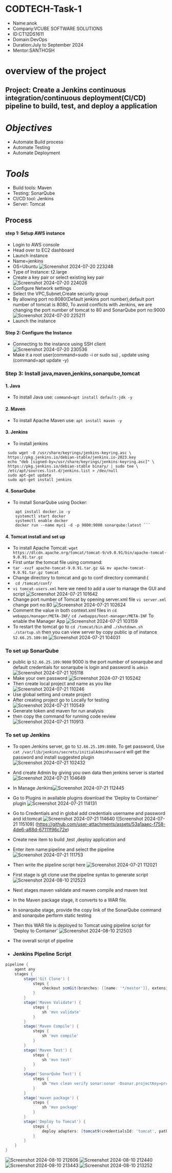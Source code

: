 # CODTECH-Task-1
- Name:anok
- Company:VCUBE SOFTWARE SOLUTIONS
- ID:CT12DS1611
- Domain:DevOps
- Duration:July to September 2024
- Mentor:SANTHOSH
# overview of the project
## Project: Create a Jenkins continuous integration/continuous deployment(CI/CD) pipeline to build, test, and deploy a application
# *Objectives*
- Automate Build process 
- Automate Testing
- Automate Deployment
# *Tools*
- Build tools: Maven 
- Testing: SonarQube
- CI/CD tool: Jenkins
- Server: Tomcat
## Process
#### step 1: Setup AWS instance
- Login to AWS console
- Head over to EC2 dashboard
- Launch instance
- Name=jenkins
- OS=Ubuntu 
![Screenshot 2024-07-20 223248](https://github.com/user-attachments/assets/a1ca9f75-d4da-4393-8b32-f30467ea804a)
- Type of Instance: t2.large
- Create a key pair or select existing key pair                     
![Screenshot 2024-07-20 224026](https://github.com/user-attachments/assets/c4dbcb77-c992-4f41-9fba-be602eacf86b)
- Configure Network settings
- Select the VPC,Subnet,Create security group
- By allowing port no:8080(Default jenkins port number),default port number of tomcat is 8080, To avoid conflicts with Jenkins, we are changing the port number of tomcat to 80 and SonarQube port no:9000
  ![Screenshot 2024-07-20 225211](https://github.com/user-attachments/assets/0a785598-17e2-4614-9b97-8a265c6c521d)
- Launch the instance
#### Step 2: Configure the Instance
- Connecting to the instance using SSH client
  ![Screenshot 2024-07-20 230536](https://github.com/user-attachments/assets/1acc7c37-4f3d-4867-af0f-c3ef1b77796b)
- Make it a root user(command=sudo -i or sudo su) , update using (command=apt update -y)
### Step 3: Install java,maven,jenkins,sonarqube,tomcat
#### 1. Java
- To install Java use:
  ```command=apt install default-jdk -y```
#### 2. Maven
- To install Apache Maven use:
 ```apt install maven -y```
#### 3. Jenkins
- To install jenkins
 ```
  sudo wget -O /usr/share/keyrings/jenkins-keyring.asc \
  https://pkg.jenkins.io/debian-stable/jenkins.io-2023.key
  echo "deb [signed-by=/usr/share/keyrings/jenkins-keyring.asc]" \
  https://pkg.jenkins.io/debian-stable binary/ | sudo tee \
  /etc/apt/sources.list.d/jenkins.list > /dev/null
  sudo apt-get update
  sudo apt-get install jenkins
 ```
#### 4. SonarQube
- To install SonarQube using Docker:
  ```
   apt install docker.io -y
   systemctl start docker 
   systemctl enable docker
   docker run --name myc1 -d -p 9000:9000 sonarqube:latest ```
#### 4. Tomcat install and set up
- To install Apache Tomcat:
 ```wget https://dlcdn.apache.org/tomcat/tomcat-9/v9.0.91/bin/apache-tomcat-9.0.91.tar.gz```
- First untar the tomcat file using command:
- ``` tar -xvzf apache-tomcat-9.0.91.tar.gz && mv apache-tomcat-9.0.91.tar.gz tomcat ```
- Change directory to tomcat and go to conf directory command:(
- ``` cd /tomcat/conf/```
- `vi tomcat-users.xml` here we need to add a user to manage the GUI and script
 ![Screenshot 2024-07-21 101642](https://github.com/user-attachments/assets/1303395a-c849-4c0f-9495-6448eedb3192)
- Change port number of Tomcat by opening server.xml file `vi server.xml` change port no:80
 ![Screenshot 2024-07-21 102624](https://github.com/user-attachments/assets/a255271e-b573-4c98-9db0-07dca7df1792)
- Comment the value in both context.xml files in `cd webapps/manager/META-INF/` `cd /webapps/host-manager/META-INF` To enable the Manager App ![Screenshot 2024-07-21 103159](https://github.com/user-attachments/assets/aca3a73e-fb71-4b67-b9b3-295c6aef3f01)
- To restart the tomcat go to `cd /tomcat/bin` and  `./shutdown.sh` `./startup.sh` then you can view server by copy public ip of instance `52.66.25.109:80`
  ![Screenshot 2024-07-21 104031](https://github.com/user-attachments/assets/7aaa42ed-f293-44c9-b23c-0f8362643634)
### To set up SonarQube
- public ip `52.66.25.109:9000` 9000 is the port number of sonarqube and default credentials for sonarqube is login and password is `admin`
 ![Screenshot 2024-07-21 105118](https://github.com/user-attachments/assets/97fd4436-d6ec-41cc-bcaf-0ac9eeb5deaf)
- Make your own password
 ![Screenshot 2024-07-21 105242](https://github.com/user-attachments/assets/298b56f9-ec14-423f-8b9c-09b544b1df4f)
- Then create local project and name as you like
![Screenshot 2024-07-21 110246](https://github.com/user-attachments/assets/78531fc2-95ce-494b-8ab2-483622dfa78a)
- Use global setting and create project
- After creating project go to Locally for testing
![Screenshot 2024-07-21 110549](https://github.com/user-attachments/assets/e143b469-ecd3-4b73-9215-49cdd4394de1)
- Generate token and maven for run analysis
- then copy the command for running code review
![Screenshot 2024-07-21 110913](https://github.com/user-attachments/assets/633da65a-5cdf-4808-adb1-b557a1117ead)
### To set up Jenkins 
- To open Jenkins server, go to `52.66.25.109:8080`. To get password, Use `cat /var/lib/jenkins/secrets/initialAdminPassword` will get the password and install suggested plugin
 ![Screenshot 2024-07-21 102432](https://github.com/user-attachments/assets/a8a9ac55-8fa9-4e2b-b09b-1b4cef0d9bc6)
- And create Admin by giving you own data then jenkins server is started
 ![Screenshot 2024-07-21 104649](https://github.com/user-attachments/assets/5fa7a8ab-5585-4d6d-bfa9-77476193c637)
- In Manage Jenkins![Screenshot 2024-07-21 112445](https://github.com/user-attachments/assets/11cd51b0-3f0f-48db-8906-d5bc70a2fddc)
- Go to Plugins in available plugins download the 'Deploy to Container' plugin ![Screenshot 2024-07-21 114131](https://github.com/user-attachments/assets/be1a9f98-7783-4de0-90d3-8203f8a8d2fa)
- Go to Credentials and in global add credentials username and password and id:tomcat ![Screenshot 2024-07-21 114640](https://github.com/user-attachments/assets/0fdb2dca-1bdf-4a5e-b721-543458b572de) ![Screenshot 2024-07-21 115109] 
  (https://github.com/user-attachments/assets/53a1aaec-f758-4de6-a88d-67111f96c72e)
- Create new item to build ,test ,deploy application and
- Enter item name:pipeline and select the pipeline ![Screenshot 2024-07-21 111753](https://github.com/user-attachments/assets/c861f244-6798-4f36-b4b1-f4e19eb2a630)
- Then write the pipeline script here ![Screenshot 2024-07-21 112021](https://github.com/user-attachments/assets/b7a20855-ba40-46c6-8454-f58ce5f32419)
- First stage is git clone use the pipeline syntax to generate script![Screenshot 2024-08-10 212523](https://github.com/user-attachments/assets/ec39ac14-59a3-4d0d-995e-193d275eb92b)
- Next stages maven validate and maven compile and maven test
- In the Maven package stage, it converts to a WAR file.
- In sonarqube stage, provide the copy link of the SonarQube command and sonarqube perform static testing
- Then this WAR file is deployed to Tomcat using pipeline script for 'Deploy to Container' ![Screenshot 2024-08-10 212503](https://github.com/user-attachments/assets/4cfd0c45-a1a2-42da-a313-8ca81e117b32)

- The overall script of pipeline
- ### Jenkins Pipeline Script
```groovy
pipeline {
    agent any 
    stages {
        stage('Git Clone') {
            steps {
                checkout scmGit(branches: [[name: '*/master']], extensions: [], userRemoteConfigs: [[url: 'https://github.com/Venn1991/train-ticket-reservation.git']])
            }
        }
        stage('Maven Validate') {
            steps {
                sh 'mvn validate'
            }
        }
        stage('Maven Compile') {
            steps {
                sh 'mvn compile'
            }
        }
        stage('Maven Test') {
            steps {
                sh 'mvn test'
            }
        }
        stage('SonarQube Test') {
            steps {
                sh "mvn clean verify sonar:sonar -Dsonar.projectKey=project -Dsonar.projectName='project' -Dsonar.host.url=http://52.73.212.149:9000 -Dsonar.token=sqp_2e29282770245a7a6e20e84289889712d51a2b56"
            }
        }
        stage('maven package') {
            steps {
                sh 'mvn package'
            }
        }
        stage('Deploy to Tomcat') {
            steps {
                deploy adapters: [tomcat9(credentialsId: 'tomcat', path: '', url: 'http://52.73.212.149')], contextPath: null, war: '**/*.war'
            }
        }
    }
}
```
![Screenshot 2024-08-10 212606](https://github.com/user-attachments/assets/0e4946dd-1cbf-43c1-b883-adf4d7cc8b22)
![Screenshot 2024-08-10 212440](https://github.com/user-attachments/assets/796b264f-70ef-4aa7-bb53-811ec302b5e9)
![Screenshot 2024-08-10 213443](https://github.com/user-attachments/assets/49feec43-126b-4b26-96b2-a498e916afdc)
![Screenshot 2024-08-10 213252](https://github.com/user-attachments/assets/70c946e6-4619-47cd-8d06-acd78e8a44ac)










